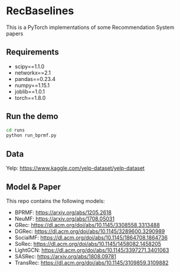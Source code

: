 # RecBaselines
This is a PyTorch implementations of some Recommendation System papers

## Requirements
* scipy==1.1.0
* networkx==2.1
* pandas==0.23.4
* numpy==1.15.1
* joblib==1.0.1
* torch==1.8.0

## Run the demo
```bash
cd runs
python run_bprmf.py
```

## Data
Yelp: https://www.kaggle.com/yelp-dataset/yelp-dataset

## Model & Paper
This repo contains the following models:
* BPRMF: https://arxiv.org/abs/1205.2618
* NeuMF: https://arxiv.org/abs/1708.05031
* GRec: https://dl.acm.org/doi/abs/10.1145/3308558.3313488
* DGRec: https://dl.acm.org/doi/abs/10.1145/3289600.3290989
* SocialMF: https://dl.acm.org/doi/abs/10.1145/1864708.1864736
* SoRec: https://dl.acm.org/doi/abs/10.1145/1458082.1458205
* LightGCN: https://dl.acm.org/doi/abs/10.1145/3397271.3401063
* SASRec: https://arxiv.org/abs/1808.09781
* TransRec: https://dl.acm.org/doi/abs/10.1145/3109859.3109882


